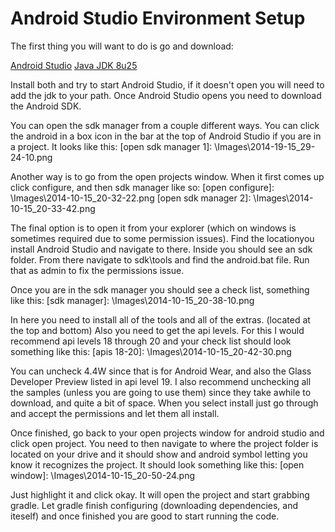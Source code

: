 # Android Studio Environment Setup

The first thing you will want to do is go and download:

[Android Studio](https://developer.android.com/sdk/installing/studio.html)
[Java JDK 8u25](http://www.oracle.com/technetwork/java/javase/downloads/jdk8-downloads-2133151.html)

Install both and try to start Android Studio, if it doesn't open you will need to add the jdk to your path.
Once Android Studio opens you need to download the Android SDK.

You can open the sdk manager from a couple different ways. You can click the android
in a box icon in the bar at the top of Android Studio if you are in a project. It looks like this:
[open sdk manager 1]: \Images\2014-19-15_29-24-10.png

Another way is to go from the open projects window. When it first comes up click
configure, and then sdk manager like so:
[open configure]: \Images\2014-10-15_20-32-22.png
[open sdk manager 2]: \Images\2014-10-15_20-33-42.png

The final option is to open it from your explorer (which on windows is sometimes
required due to some permission issues). Find the locationyou install Android Studio
and navigate to there. Inside you should see an sdk folder. From there navigate
to sdk\tools and find the android.bat file. Run that as admin to fix the permissions issue.


Once you are in the sdk manager you should see a check list, something like this:
[sdk manager]: \Images\2014-10-15_20-38-10.png

In here you need to install all of the tools and all of the extras. (located at
the top and bottom) Also you need to get the api levels. For this I would recommend
api levels 18 through 20 and your check list should look something like this:
[apis 18-20]: \Images\2014-10-15_20-42-30.png

You can uncheck 4.4W since that is for Android Wear, and also the Glass Developer Preview
listed in api level 19. I also recommend unchecking all the samples (unless you are going to
use them) since they take awhile to download, and quite a bit of space. When you select
install just go through and accept the permissions and let them all install.

Once finished, go back to your open projects window for android studio and click open project.
You need to then navigate to where the project folder is located on your drive and it should
show and android symbol letting you know it recognizes the project. It should look something like
this:
[open window]: \Images\2014-10-15_20-50-24.png

Just highlight it and click okay. It will open the project and start grabbing gradle.
Let gradle finish configuring (downloading dependencies, and iteself) and once finished
you are good to start running the code.

